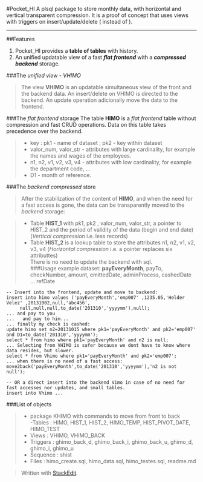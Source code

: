 #Pocket_HI
A plsql package to store monthly data, with horizontal and vertical transparent compression.  It is a proof of concept that uses views with triggers on  insert/update/delete ( instead of ). 

----------

##Features
1. Pocket_HI provides a **table of tables** with history. 
2. An unified updatable view of a fast **_flat frontend_** with a **_compressed backend_** storage. 

###The *unified view - VHIMO* 
> The view **VHIMO** is an updatable simultaneous view of the front and the backend data. 
An insert/delete on VHIMO is directed to the backend. An update operation adicionally move the data to the frontend.  

###The _flat frontend_ storage
The table **HIMO** is a _flat frontend_ table without compression and fast CRUD operations. Data on this table takes precedence over the backend.
> - key :  pk1 - name of dataset ;  pk2 - key within dataset  
> - valor_num, valor_str - attributes with large cardinality, for example the names and wages of the employees.  
> - n1, n2, v1, v2, v3, v4 - attributes with low cardinality, for example the department code, ...  
> - D1 - month of reference.  

###The _backend compressed_ store
>After the stabilization of the content of **HIMO**, and when the need for a fast access is gone, the data can be transparently moved to the _backend_ storage:  

> - Table **HIST_1** 
with pk1, pk2  , valor_num, valor_str, a pointer to HIST_2 and the period of validity of the data (begin and end date)  (*Vertical compression* i.e. less records)  
> - Table **HIST_2** is a lookup table to store the attributes n1, n2, v1, v2, v3, v4 (*Horizontal compression* i.e. a pointer replaces six attributtes)  
There is no need to update the backend with sql.  
###Usage example
dataset: **payEveryMonth**, payTo, checkNumber,  amount, emittedDate, adminProcess, cashedDate ... refDate  

``` 
-- Insert into the frontend, update and move to backend:  
insert into himo values ('payEveryMonth','emp007' ,1235.05,'Helder Velez' ,20131002,null,'abc456',  
     null,null,null,to_date('201310','yyyymm'),null);    
... and pay to you  
...   and pay to him...  
... finally my check is cashed:  
update himo set n2=20131015 where pk1='payEveryMonth' and pk2='emp007' and D1=to_date('201310','yyyymm');  
select * from himo where pk1='payEveryMonth' and n2 is null; 
... Selecting from VHIMO is safer because we dont have to know where data resides, but slower. 
select * from Vhimo where pk1='payEveryMonth' and pk2='emp007'; 
... when there is no need of a fast access:  
move2back('payEveryMonth',to_date('201310','yyyymm'),'n2 is not null');  

-- OR a direct insert into the backend Vimo in case of no need for fast accesses nor updates, and small tables.
insert into Vhimo ...

```


###List of objects
> - package KHIMO with commands to move from front to back  
> -Tables : HIMO, HIST_1, HIST_2, HIMO_TEMP, HIST_PIVOT_DATE, HIMO_TEST  
> - Views  : VHIMO, VHIMO_BACK
> - Triggers : ghimo_back_d, ghimo_back_i, ghimo_back_u, ghimo_d, ghimo_i, ghimo_u
> - Sequence : shist 
> - Files : 
> himo_create.sql, himo_data.sql, himo_testes.sql, readme.md







> Written with [StackEdit](http://benweet.github.io/stackedit/).